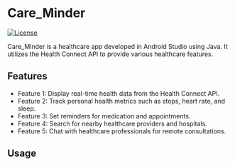 # Care_Minder

[![License](https://img.shields.io/badge/license-MIT-blue.svg)](LICENSE)

Care_Minder is a healthcare app developed in Android Studio using Java. It utilizes the Health Connect API to provide various healthcare features.

## Features

- Feature 1: Display real-time health data from the Health Connect API.
- Feature 2: Track personal health metrics such as steps, heart rate, and sleep.
- Feature 3: Set reminders for medication and appointments.
- Feature 4: Search for nearby healthcare providers and hospitals.
- Feature 5: Chat with healthcare professionals for remote consultations.

## Usage



